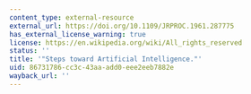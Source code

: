 ```yaml
---
content_type: external-resource
external_url: https://doi.org/10.1109/JRPROC.1961.287775
has_external_license_warning: true
license: https://en.wikipedia.org/wiki/All_rights_reserved
status: ''
title: '"Steps toward Artificial Intelligence."'
uid: 86731786-cc3c-43aa-add0-eee2eeb7882e
wayback_url: ''
---
```

